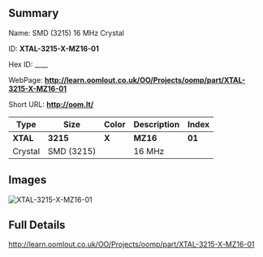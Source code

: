 

## Summary
 
Name:  SMD (3215) 16 MHz Crystal 

ID: __XTAL-3215-X-MZ16-01__

Hex ID: ____

WebPage: __http://learn.oomlout.co.uk/OO/Projects/oomp/part/XTAL-3215-X-MZ16-01__

Short URL: __http://oom.lt/__


| Type   | Size   | Color   | Description   | Index   |    
| ----- | ------   | ------   | -----   | ----   |    
| __XTAL__   					| __3215__   					| __X__    						| __MZ16__    					| __01__ |    
| Crystal		| SMD (3215)	| 		| 16 MHz	| 	|

## Images
![XTAL-3215-X-MZ16-01](http://oomlout.com/oomp-gen/parts/XTAL-3215-X-MZ16-01/XTAL-3215-X-MZ16-01_420.jpg)

## Full Details

 http://learn.oomlout.co.uk/OO/Projects/oomp/part/XTAL-3215-X-MZ16-01

